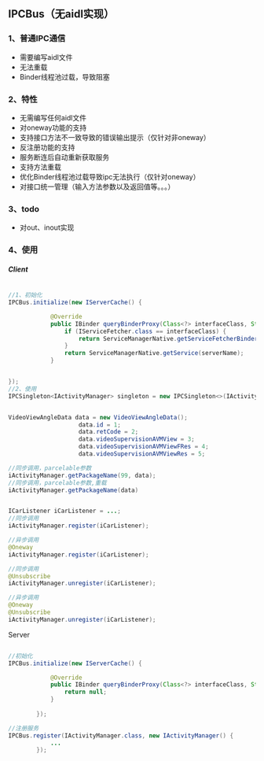 ## IPCBus（无aidl实现）

### 1、普通IPC通信

* 需要编写aidl文件
* 无法重载
* Binder线程池过载，导致阻塞


### 2、特性

* 无需编写任何aidl文件
* 对oneway功能的支持
* 支持接口方法不一致导致的错误输出提示（仅针对非oneway）
* 反注册功能的支持
* 服务断连后自动重新获取服务
* 支持方法重载
* 优化Binder线程池过载导致ipc无法执行（仅针对oneway）
* 对接口统一管理（输入方法参数以及返回值等。。。）

### 3、todo
* 对out、inout实现

### 4、使用
##### Client
```java

//1、初始化
IPCBus.initialize(new IServerCache() {

            @Override
            public IBinder queryBinderProxy(Class<?> interfaceClass, String serverName) {
                if (IServiceFetcher.class == interfaceClass) {
                    return ServiceManagerNative.getServiceFetcherBinder();
                }
                return ServiceManagerNative.getService(serverName);
            }


});
//2、使用
IPCSingleton<IActivityManager> singleton = new IPCSingleton<>(IActivityManager.class);


VideoViewAngleData data = new VideoViewAngleData();
                    data.id = 1;
                    data.retCode = 2;
                    data.videoSupervisionAVMView = 3;
                    data.videoSupervisionAVMViewFRes = 4;
                    data.videoSupervisionAVMViewRes = 5;

//同步调用，parcelable参数
iActivityManager.getPackageName(99, data);
//同步调用，parcelable参数,重载
iActivityManager.getPackageName(data)


ICarListener iCarListener = ...;
//同步调用
iActivityManager.register(iCarListener);

//异步调用
@Oneway
iActivityManager.register(iCarListener);

//同步调用
@Unsubscribe
iActivityManager.unregister(iCarListener);

//异步调用
@Oneway
@Unsubscribe
iActivityManager.unregister(iCarListener);

```

Server
```java

//初始化
IPCBus.initialize(new IServerCache() {

            @Override
            public IBinder queryBinderProxy(Class<?> interfaceClass, String serverName) {
                return null;
            }
            
        });

//注册服务
IPCBus.register(IActivityManager.class, new IActivityManager() {
            ...
        });


```

